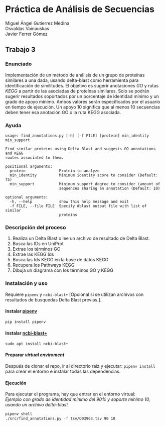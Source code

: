 # Práctica de Análisis de Secuencias

Miguel Ángel Gutierrez Medina  
Osvaldas Vainauskas  
Javier Ferrer Gómez  


## Trabajo 3

### Enunciado

Implementación de un método de análisis de un grupo de proteínas similares a una dada, usando delta-blast como herramienta para identificación de similitudes. El objetivo es sugerir anotaciones *GO* y rutas *KEGG* a partir de las asociadas de proteínas similares. Solo se podrán sugerir resultados soportados por un porcentaje de identidad mínimo y un grado de apoyo mínimo. Ambos valores serán especificados por el usuario en tiempo de ejecución. Un apoyo 10 significa que al menos 10 secuencias deben tener esa anotación GO o la ruta KEGG asociada.

### Ayuda

```
usage: find_annotations.py [-h] [-f FILE] [protein] min_identity min_support

Find similar proteins using Delta Blast and suggests GO annotations and KEGG
routes associated to them.

positional arguments:
  protein               Protein to analyze
  min_identity          Minimum identity score to consider (Default: 75)
  min_support           Minimum support degree to consider (amount of
                        sequences sharing an annotation (Default: 10)

optional arguments:
  -h, --help            show this help message and exit
  -f FILE, --file FILE  Specify dblast output file with list of similar
                        proteins
```

### Descripción del proceso

1. Realiza un Delta Blast o lee un archivo de resultado de Delta Blast.
2. Busca las IDs en UniProt
3. Extrae los términos GO
4. Extrae las KEGG Ids
5. Busca las Ids KEGG en la base de datos KEGG
6. Recupera los Pathways KEGG
7. Dibuja un diagrama con los términos GO y KEGG


### Instalación y uso

Requiere `pipenv` y `ncbi-blast+` [Opcional si se utilizan archivos con resultados de busquedas Delta Blast previas.].



#### Instalar [pipenv](https://pipenv.readthedocs.io/en/latest/)

```bash
pip install pipenv
```
#### Instalar [ncbi-blast+](ftp://ftp.ncbi.nlm.nih.gov/blast/executables/blast+/LATEST/)

```sudo apt install ncbi-blast+```

#### Preparar *virtual enviroment*

Después de clonar el repo, ir al directorio raíz y ejecutar: ```pipenv install``` para crear el entorno e instalar todas las dependencias.

#### Ejecución

Para ejecutar el programa, hay que entrar en el entorno virtual:  
_Ejemplo con grado de identidad mínimo del 90% y soporte mínimo 10, usando un archivo delta-blast_

```bash
pipenv shell
./src/find_annotations.py -f tsv/Q03963.tsv 90 10
```


